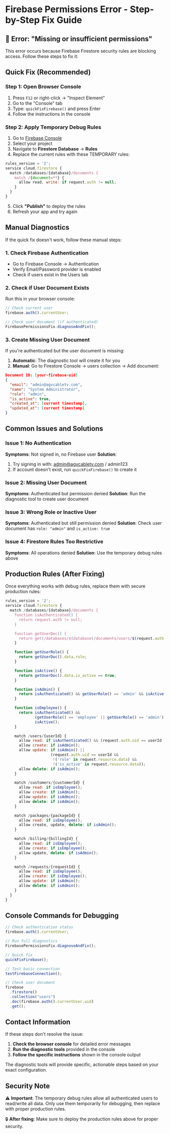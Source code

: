 # Firebase Permissions Error - Step-by-Step Fix Guide

## 🚨 Error: "Missing or insufficient permissions"

This error occurs because Firebase Firestore security rules are blocking access. Follow these steps to fix it:

## Quick Fix (Recommended)

### Step 1: Open Browser Console

1. Press `F12` or right-click → "Inspect Element"
2. Go to the "Console" tab
3. Type: `quickFixFirebase()` and press Enter
4. Follow the instructions in the console

### Step 2: Apply Temporary Debug Rules

1. Go to [Firebase Console](https://console.firebase.google.com)
2. Select your project
3. Navigate to **Firestore Database** → **Rules**
4. Replace the current rules with these TEMPORARY rules:

```javascript
rules_version = '2';
service cloud.firestore {
  match /databases/{database}/documents {
    match /{document=**} {
      allow read, write: if request.auth != null;
    }
  }
}
```

5. Click **"Publish"** to deploy the rules
6. Refresh your app and try again

## Manual Diagnostics

If the quick fix doesn't work, follow these manual steps:

### 1. Check Firebase Authentication

- Go to Firebase Console → Authentication
- Verify Email/Password provider is enabled
- Check if users exist in the Users tab

### 2. Check if User Document Exists

Run this in your browser console:

```javascript
// Check current user
firebase.auth().currentUser;

// Check user document (if authenticated)
FirebasePermissionsFix.diagnoseAndFix();
```

### 3. Create Missing User Document

If you're authenticated but the user document is missing:

1. **Automatic**: The diagnostic tool will create it for you
2. **Manual**: Go to Firestore Console → users collection → Add document:

```json
Document ID: [your-firebase-uid]
{
  "email": "admin@agvcabletv.com",
  "name": "System Administrator",
  "role": "admin",
  "is_active": true,
  "created_at": [current timestamp],
  "updated_at": [current timestamp]
}
```

## Common Issues and Solutions

### Issue 1: No Authentication

**Symptoms**: Not signed in, no Firebase user
**Solution**:

1. Try signing in with: admin@agvcabletv.com / admin123
2. If account doesn't exist, run `quickFixFirebase()` to create it

### Issue 2: Missing User Document

**Symptoms**: Authenticated but permission denied
**Solution**: Run the diagnostic tool to create user document

### Issue 3: Wrong Role or Inactive User

**Symptoms**: Authenticated but still permission denied
**Solution**: Check user document has `role: "admin"` and `is_active: true`

### Issue 4: Firestore Rules Too Restrictive

**Symptoms**: All operations denied
**Solution**: Use the temporary debug rules above

## Production Rules (After Fixing)

Once everything works with debug rules, replace them with secure production rules:

```javascript
rules_version = '2';
service cloud.firestore {
  match /databases/{database}/documents {
    function isAuthenticated() {
      return request.auth != null;
    }

    function getUserDoc() {
      return get(/databases/$(database)/documents/users/$(request.auth.uid));
    }

    function getUserRole() {
      return getUserDoc().data.role;
    }

    function isActive() {
      return getUserDoc().data.is_active == true;
    }

    function isAdmin() {
      return isAuthenticated() && getUserRole() == 'admin' && isActive();
    }

    function isEmployee() {
      return isAuthenticated() &&
             (getUserRole() == 'employee' || getUserRole() == 'admin') &&
             isActive();
    }

    match /users/{userId} {
      allow read: if isAuthenticated() && (request.auth.uid == userId || isAdmin());
      allow create: if isAdmin();
      allow update: if isAdmin() ||
                    (request.auth.uid == userId &&
                     !('role' in request.resource.data) &&
                     !('is_active' in request.resource.data));
      allow delete: if isAdmin();
    }

    match /customers/{customerId} {
      allow read: if isEmployee();
      allow create: if isAdmin();
      allow update: if isAdmin();
      allow delete: if isAdmin();
    }

    match /packages/{packageId} {
      allow read: if isEmployee();
      allow create, update, delete: if isAdmin();
    }

    match /billing/{billingId} {
      allow read: if isEmployee();
      allow create: if isEmployee();
      allow update, delete: if isAdmin();
    }

    match /requests/{requestId} {
      allow read: if isEmployee();
      allow create: if isEmployee();
      allow update: if isAdmin();
      allow delete: if isAdmin();
    }
  }
}
```

## Console Commands for Debugging

```javascript
// Check authentication status
firebase.auth().currentUser;

// Run full diagnostics
FirebasePermissionsFix.diagnoseAndFix();

// Quick fix
quickFixFirebase();

// Test basic connection
testFirebaseConnection();

// Check user document
firebase
  .firestore()
  .collection("users")
  .doc(firebase.auth().currentUser.uid)
  .get();
```

## Contact Information

If these steps don't resolve the issue:

1. **Check the browser console** for detailed error messages
2. **Run the diagnostic tools** provided in the console
3. **Follow the specific instructions** shown in the console output

The diagnostic tools will provide specific, actionable steps based on your exact configuration.

## Security Note

⚠️ **Important**: The temporary debug rules allow all authenticated users to read/write all data. Only use them temporarily for debugging, then replace with proper production rules.

🔒 **After fixing**: Make sure to deploy the production rules above for proper security.
